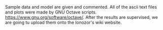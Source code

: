 Sample data and model are given and commented. All of the ascii text files and plots were made by GNU Octave scripts.
https://www.gnu.org/software/octave/.
After the results are supervised, we are going tu upload them onto the Ionozor's wiki website.
